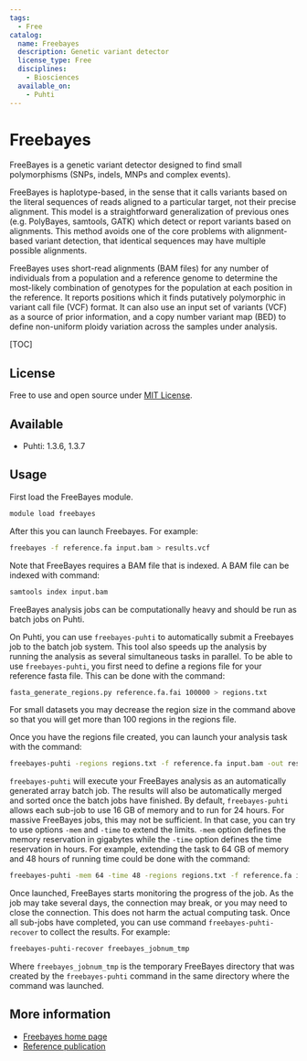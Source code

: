 ```yaml
---
tags:
  - Free
catalog:
  name: Freebayes
  description: Genetic variant detector
  license_type: Free
  disciplines:
    - Biosciences
  available_on:
    - Puhti
---
```


# Freebayes

FreeBayes is a genetic variant detector designed to find small polymorphisms (SNPs, indels, MNPs and complex events).

FreeBayes is haplotype-based, in the sense that it calls variants based on the literal sequences of reads aligned to a particular target, not their precise alignment. This model is a straightforward generalization of previous ones (e.g. PolyBayes, samtools, GATK) which detect or report variants based on alignments. This method avoids one of the core problems with alignment-based variant detection, that identical sequences may have multiple possible alignments.

FreeBayes uses short-read alignments (BAM files) for any number of individuals from a population and a reference genome to determine the most-likely combination of genotypes for the population at each position in the reference. It reports positions which it finds putatively polymorphic in variant call file (VCF) format. It can also use an input set of variants (VCF) as a source of prior information, and a copy number variant map (BED) to define non-uniform ploidy variation across the samples under analysis.

[TOC]

## License

Free to use and open source under [MIT License](https://raw.githubusercontent.com/freebayes/freebayes/master/LICENSE).

## Available

* Puhti: 1.3.6, 1.3.7

## Usage

First load the FreeBayes module.

```bash
module load freebayes
```

After this you can launch Freebayes. For example:

```bash
freebayes -f reference.fa input.bam > results.vcf
```

Note that FreeBayes requires a BAM file that is indexed. A BAM file can be indexed with command:

```bash
samtools index input.bam
```

FreeBayes analysis jobs can be computationally heavy and should be run as batch jobs on Puhti.

On Puhti, you can use `freebayes-puhti` to automatically submit a Freebayes job to the batch job system.
This tool also speeds up the analysis by running the analysis as several simultaneous tasks in parallel.
To be able to use `freebayes-puhti`, you first need to define a regions file for your reference fasta file.
This can be done with the command:

```bash
fasta_generate_regions.py reference.fa.fai 100000 > regions.txt
```

For small datasets you may decrease the region size in the command above so that you will get more than 100 regions in the regions file.

Once you have the regions file created, you can launch your analysis task with the command:

```bash
freebayes-puhti -regions regions.txt -f reference.fa input.bam -out results.vcf
```

`freebayes-puhti` will execute your FreeBayes analysis as an automatically generated array batch job. The results will also be automatically merged and sorted once the batch jobs have finished. By default, `freebayes-puhti` allows each sub-job to use 16 GB of memory and to run for 24 hours. For massive FreeBayes jobs, this may not be sufficient. In that case, you can try to use options `-mem` and `-time` to extend the limits. `-mem` option 
defines the memory reservation in gigabytes while the `-time` option defines the time reservation in hours. For example, extending the task to 64 GB of memory and 48 hours of running time could be done with the command:

```bash
freebayes-puhti -mem 64 -time 48 -regions regions.txt -f reference.fa input.bam -out results.vcf
```

Once launched, FreeBayes starts monitoring the progress of the job. As the job may take several days, the connection
may break, or you may need to close the connection. This does not harm the actual computing task. Once all sub-jobs have completed, you can use command `freebayes-puhti-recover` to collect the results. For example:

```bash
freebayes-puhti-recover freebayes_jobnum_tmp 
```

Where `freebayes_jobnum_tmp` is the temporary FreeBayes directory that was created by the `freebayes-puhti` command in the same directory where the command was launched.

## More information

* [Freebayes home page](https://github.com/ekg/freebayes/blob/master/README.md)
* [Reference publication](https://arxiv.org/abs/1207.3907)
